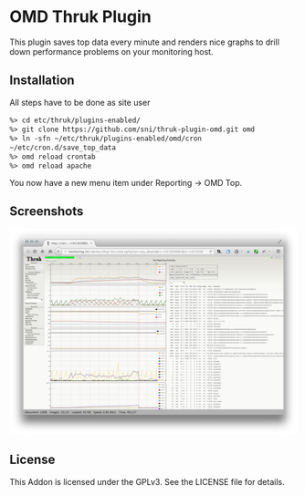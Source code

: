 # OMD Thruk Plugin

This plugin saves top data every minute and renders nice graphs to drill down
performance problems on your monitoring host.

## Installation

All steps have to be done as site user

    %> cd etc/thruk/plugins-enabled/
    %> git clone https://github.com/sni/thruk-plugin-omd.git omd
    %> ln -sfn ~/etc/thruk/plugins-enabled/omd/cron ~/etc/cron.d/save_top_data
    %> omd reload crontab
    %> omd reload apache

You now have a new menu item under Reporting -> OMD Top.


## Screenshots

![Top Overview](ressources/top.png)


## License

This Addon is licensed under the GPLv3. See the LICENSE file for details.
